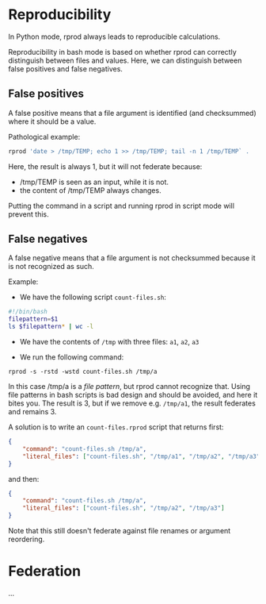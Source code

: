 # Reproducibility

In Python mode, rprod always leads to reproducible calculations.

Reproducibility in bash mode is based on whether rprod can correctly distinguish between files and values. Here, we can distinguish between false positives and false negatives.

## False positives

A false positive means that a file argument is identified (and checksummed) where it
should be a value.

Pathological example:

```bash
rprod 'date > /tmp/TEMP; echo 1 >> /tmp/TEMP; tail -n 1 /tmp/TEMP` .
```
Here, the result is always 1, but it will not federate because:

- /tmp/TEMP is seen as an input, while it is not.
- the content of /tmp/TEMP always changes.

Putting the command in a script and running rprod in script mode will prevent this.

## False negatives

A false negative means that a file argument is not checksummed because it is not recognized as such. 

Example:

- We have the following script `count-files.sh`:

```bash
#!/bin/bash
filepattern=$1
ls $filepattern* | wc -l
```

- We have the contents of `/tmp` with three files: `a1`, `a2`, `a3`

- We run the following command:

`rprod -s -rstd -wstd count-files.sh /tmp/a`

In this case /tmp/a is a *file pattern*, but rprod cannot recognize that. Using file patterns in bash scripts is bad design and should be avoided, and here it bites you. The result is 3, but if we remove e.g. `/tmp/a1`, the result federates and remains 3.

A solution is to write an `count-files.rprod` script that returns first:
```json
{
    "command": "count-files.sh /tmp/a",
    "literal_files": ["count-files.sh", "/tmp/a1", "/tmp/a2", "/tmp/a3"]
}
```

and then:

```json
{
    "command": "count-files.sh /tmp/a",
    "literal_files": ["count-files.sh", "/tmp/a2", "/tmp/a3"]
}
```

Note that this still doesn't federate against file renames or argument reordering.

# Federation

...